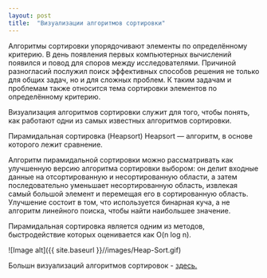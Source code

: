 ```yaml
---
layout: post
title:  "Визуализации алгоритмов сортировки"
---
```


Алгоритмы сортировки упорядочивают элементы по определённому критерию. В день появления первых компьютерных вычислений появился и повод для споров между исследователями. Причиной разногласий послужил поиск эффективных способов решения не только для общих задач, но и для сложных проблем. К таким задачам и проблемам также относится тема сортировки элементов по определённому критерию.

Визуализация алгоритмов сортировки служит для того, чтобы понять, как работают одни из самых известных алгоритмов сортировки.

Пирамидальная сортировка (Heapsort)
Heapsort — алгоритм, в основе которого лежит сравнение.

Алгоритм пирамидальной сортировки можно рассматривать как улучшенную версию алгоритма сортировки выбором: он делит входные данные на отсортированную и несортированную области, а затем последовательно уменьшает несортированную область, извлекая самый большой элемент и перемещая его в сортированную область. Улучшение состоит в том, что используется бинарная куча, а не алгоритм линейного поиска, чтобы найти наибольшее значение.

Пирамидальная сортировка является одним из методов, быстродействие которых оценивается как O(n log n).

![Image alt]({{ site.baseurl }}//images/Heap-Sort.gif)

Большн визуализаций алгоритмов сортировок - [здесь.](https://tproger.ru/digest/sorting-algorithms-visualized/)

